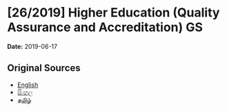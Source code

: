 # [26/2019] Higher Education (Quality Assurance and Accreditation) GS

**Date:** 2019-06-17

## Original Sources

- [English](https://documents.gov.lk/view/bills/2019/6/26-2019_E.pdf)
- [සිංහල](https://documents.gov.lk/view/bills/2019/6/26-2019_S.pdf)
- [தமிழ்](https://documents.gov.lk/view/bills/2019/6/26-2019_T.pdf)
